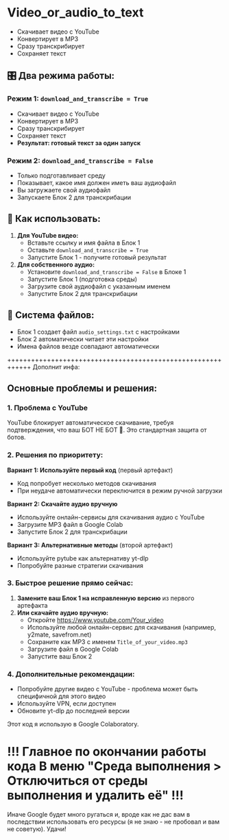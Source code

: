 # Video_or_audio_to_text
- Скачивает видео с YouTube
- Конвертирует в MP3
- Сразу транскрибирует
- Сохраняет текст

## 🎛️ **Два режима работы:**

### **Режим 1: `download_and_transcribe = True`**

- Скачивает видео с YouTube
- Конвертирует в MP3
- Сразу транскрибирует
- Сохраняет текст
- **Результат: готовый текст за один запуск**

### **Режим 2: `download_and_transcribe = False`**

- Только подготавливает среду
- Показывает, какое имя должен иметь ваш аудиофайл
- Вы загружаете свой аудиофайл
- Запускаете Блок 2 для транскрибации

## 🔧 **Как использовать:**

1. **Для YouTube видео:**
    - Вставьте ссылку и имя файла в Блок 1
    - Оставьте `download_and_transcribe = True`
    - Запустите Блок 1 - получите готовый результат
2. **Для собственного аудио:**
    - Установите `download_and_transcribe = False` в Блоке 1
    - Запустите Блок 1 (подготовка среды)
    - Загрузите свой аудиофайл с указанным именем
    - Запустите Блок 2 для транскрибации

## 📁 **Система файлов:**

- Блок 1 создает файл `audio_settings.txt` с настройками
- Блок 2 автоматически читает эти настройки
- Имена файлов везде совпадают автоматически

++++++++++++++++++++++++++++++++++++++++++++++++++++++++++++
Дополнит инфа:
## Основные проблемы и решения:

### 1. **Проблема с YouTube**

YouTube блокирует автоматическое скачивание, требуя подтверждения, что ваш БОТ НЕ БОТ 🤣. Это стандартная защита от ботов.

### 2. **Решения по приоритету:**

**Вариант 1: Используйте первый код** (первый артефакт)

- Код попробует несколько методов скачивания
- При неудаче автоматически переключится в режим ручной загрузки

**Вариант 2: Скачайте аудио вручную**

- Используйте онлайн-сервисы для скачивания аудио с YouTube
- Загрузите MP3 файл в Google Colab
- Запустите Блок 2 для транскрибации

**Вариант 3: Альтернативные методы** (второй артефакт)

- Используйте pytube как альтернативу yt-dlp
- Попробуйте разные стратегии скачивания

### 3. **Быстрое решение прямо сейчас:**

1. **Замените ваш Блок 1 на исправленную версию** из первого артефакта
2. **Или скачайте аудио вручную:**
    - Откройте https://www.youtube.com/Your_video
    - Используйте любой онлайн-сервис для скачивания (например, y2mate, savefrom.net)
    - Сохраните как MP3 с именем `Title_of_your_video.mp3`
    - Загрузите файл в Google Colab
    - Запустите ваш Блок 2

### 4. **Дополнительные рекомендации:**

- Попробуйте другие видео с YouTube - проблема может быть специфичной для этого видео
- Используйте VPN, если доступен
- Обновите yt-dlp до последней версии

Этот код я использую в Google Colaboratory.
# !!! Главное по окончании работы кода В меню "Среда выполнения > Отключиться от среды выполнения и удалить её" !!!
Иначе Google будет много ругаться и, вроде как не дас вам в последствии использовать его ресурсы (я не знаю - не пробовал и вам не советую).
Удачи!
